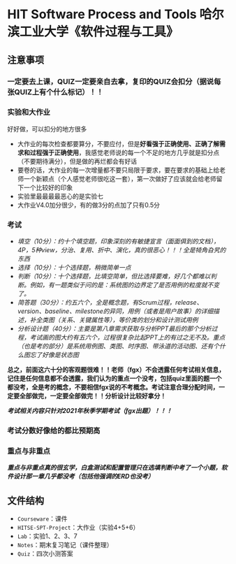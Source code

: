 # HIT Software Process and Tools 哈尔滨工业大学《软件过程与工具》

## 注意事项

### 一定要去上课，QUIZ一定要亲自去拿，复印的QUIZ会扣分（据说每张QUIZ上有个什么标记）！！

### 实验和大作业

好好做，可以扣分的地方很多
+ 大作业的每次检查都要算分，不要应付，但是**好看强于正确使用、正确了解需求和过程强于正确使用**，我感觉老师说的每一个不足的地方几乎就是扣分点（不要期待满分），但是做的再烂都会有好话
+ 要卷的话，大作业的每一次增量都不要只局限于要求，要在要求的基础上给老师一个新颖点（个人感觉老师很吃这一套），第一次做好了应该就会给老师留下一个比较好的印象
+ 实验里最最最最恶心的是实验七
+ 大作业V4.0加分很少，有的做3分的点加了只有0.5分

### 考试
+ *填空（10分）：约十个填空题，印象深刻的有敏捷宣言（面面俱到的文档），4P，5种view，分治、复用、折中、演化，真的很恶心！！！全是犄角旮旯的东西*
+ *选择（10分）：十个选择题，稍微简单一点*
+ *判断（10分）：十个选择题，比填空简单，但比选择要难，好几个都难以判断。例如，有一题类似于问的是：系统图的边界定了是否用例的粒度就不变了。*
+ *简答题（30分）：约五六个，全是概念题，有Scrum过程，release、version、baseline、milestone的异同，用例（或者是用户故事）的详细描述，补全类图（关系、关键属性等），等价类的划分和设计测试用例*
+ *分析设计题（40分）：主要是第八章需求获取与分析PPT最后的那个分析过程，考试画的图大约有五六个，过程很复杂比起PPT上的有过之无不及。重点（也是考的部分）是系统用例图、类图、时序图、带泳道的活动图、还有个什么图忘了好像是状态图*

**总之，前面这六十分的客观题很难！！老师（fgx）不会透露任何考试相关信息，记住是任何信息都不会透露，我们认为的重点一个没考，包括quiz里面的题一个都没考，全是考的概念，不要相信fgx说的不考概念。考试注意合理分配时间，一定要全部做完，一定要全部做完！！分析设计比较好拿分！**

**_考试相关内容只针对2021年秋季学期考试（fgx出题）！！！_**

### 考试分数好像给的都比预期高

### 重点与非重点

**_重点与非重点真的很玄学，白盒测试和配置管理只在选填判断中考了一个小题，软件设计那一章几乎都没考（包括他强调的ERD也没考）_**

## 文件结构

+ `Courseware`：课件
+ `HITSE-SPT-Project`：大作业（实验4+5+6）
+ `Lab`：实验1、2、3、7
+ `Notes`：期末复习笔记（课件整理）
+ `Quiz`：四次小测答案
